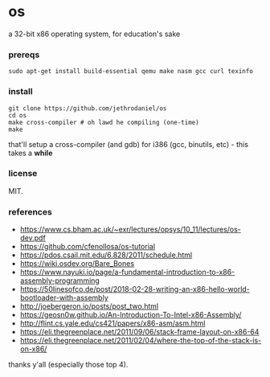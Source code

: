 # os

a 32-bit x86 operating system, for education's sake

### prereqs

```
sudo apt-get install build-essential qemu make nasm gcc curl texinfo
```

### install

```
git clone https://github.com/jethrodaniel/os
cd os
make cross-compiler # oh lawd he compiling (one-time)
make
```

that'll setup a cross-compiler (and gdb) for i386 (gcc, binutils, etc) - this takes a **while**

### license

MIT.

### references

- https://www.cs.bham.ac.uk/~exr/lectures/opsys/10_11/lectures/os-dev.pdf
- https://github.com/cfenollosa/os-tutorial
- https://pdos.csail.mit.edu/6.828/2011/schedule.html
- https://wiki.osdev.org/Bare_Bones
- https://www.nayuki.io/page/a-fundamental-introduction-to-x86-assembly-programming
- https://50linesofco.de/post/2018-02-28-writing-an-x86-hello-world-bootloader-with-assembly
- http://joebergeron.io/posts/post_two.html
- https://geosn0w.github.io/An-Introduction-To-Intel-x86-Assembly/
- http://flint.cs.yale.edu/cs421/papers/x86-asm/asm.html
- https://eli.thegreenplace.net/2011/09/06/stack-frame-layout-on-x86-64
- https://eli.thegreenplace.net/2011/02/04/where-the-top-of-the-stack-is-on-x86/

thanks y'all (especially those top 4).
